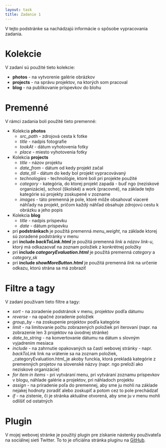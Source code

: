 ```yaml
---
layout: task
title: Zadanie 1
---
```

V tejto podstránke sa nachádzajú informácie o spôsobe vypracovania zadania. 


# Kolekcie
V zadaní sú použité tieto kolekcie: 
* **photos** - na vytvorenie galérie obrázkov
* **projects** - na správu projektov, na ktorých som pracoval
* **blog** - na publikovanie príspevkov do blohu

# Premenné

V rámci zadania boli použité tieto premenné:
* Kolekcia __photos__
	* *src_path* - zdrojová cesta k fotke
	* *title* - nadpis fotografie
	* *tookAt* - dátum vyhotovenia fotky
	* *place* - miesto vyhotovenia fotky
* Kolekcia __projects__
	* *title* - názov projektu
	* *date_from* - dátum od kedy projekt začal
	* *date_till* - dátum do kedy bol projekt vypracovávaný
	* *technologies* - technológie, ktoré boli pri projekte použité
	* *category* - kategória, do ktorej projekt zapadá - buď ngo (neziskové organizácie), school (školské) a work (pracovné), na základe tejto kategórie sú projekty zoskupené v zozname
	* *images*  - táto premenná je pole, ktoré môže obsahovať viaceré náhľady na projekt, pričom každý náhľad obsahuje zdrojovú cestu k obrázku a jeho popis
* Kolekcia __blog__
	* *title* - nadpis príspevku
	* *date* - dátum príspevku
* pri **podstránkach** je použitá premenná _menu_weight_, na základe ktorej sú zoradené podstránky v menu
* pri **include _backToLink.html_**  je použitá premenná *link* a *názov link-u*, ktorý má odkazaovať na zoznam položiek z konkrétnej položky
* pri **include _categoryEvaluation.html_** je použitá premenná *category* a *category_sk*
* pri **include _showMoreButton.html_** je použitá premenná *link* na určenie odkazu, ktorú strána sa má zobraziť

# Filtre a tagy

V zadaní používam tieto filtre a tagy: 
* *sort* - na zoradenie podstránok v menu, projektov podľa dátumu
* *reverse* - na opačné zoradenie položiek
* *group_by* - na zoskupenie projektov podľa kategórie
* *limit* - na limitovanie počtu zobrazených položiek pri iterovaní (napr. na zobrazenie len 3 projektov na úvodnej stránke)
* *date_to_string* - na konvertovanie dátumu na dátum s slovným vyjadrením mesiaca 
* *include* - na zahrnutie opakovaných sa častí webovej stránky - napr. _backToLink_ link na vrátenie sa na zoznam položiek, _categoryEvaluation.html_je akoby funckia, ktorá prekladá kategórie z premenných projetov na slovenské názvy (napr. ngo preloží ako neziskové organizácie)
* *for item in items* -  pri vytváraní menu, pri vytváraní zoznamu príspevkov v blogu, náhlade galérie a projektov, pri náhladoch projektu
* *assign* - na priradenie poľa do premennej, aby sme ju mohli na základe nejakej hodnoty zoradiť alebo zoskupiť a potom cez to pole prechádzať
* *if* - na zistenie, či je stránka aktuálne otvorená, aby sme ju v menu mohli odlíšiť od ostatných

# Plugin
V mojej webovej stránke je použitý plugin pre získanie nástenky používateľa na sociálnej sieti Twitter. To to je oficiálna stránka pluginu na [GitHub](https://github.com/rob-murray/jekyll-twitter-plugin). 


